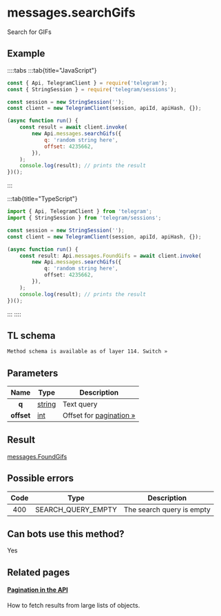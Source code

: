 # messages.searchGifs

Search for GIFs

## Example

::::tabs
:::tab{title="JavaScript"}

```js
const { Api, TelegramClient } = require('telegram');
const { StringSession } = require('telegram/sessions');

const session = new StringSession('');
const client = new TelegramClient(session, apiId, apiHash, {});

(async function run() {
    const result = await client.invoke(
        new Api.messages.searchGifs({
            q: 'random string here',
            offset: 4235662,
        }),
    );
    console.log(result); // prints the result
})();
```

:::

:::tab{title="TypeScript"}

```ts
import { Api, TelegramClient } from 'telegram';
import { StringSession } from 'telegram/sessions';

const session = new StringSession('');
const client = new TelegramClient(session, apiId, apiHash, {});

(async function run() {
    const result: Api.messages.FoundGifs = await client.invoke(
        new Api.messages.searchGifs({
            q: 'random string here',
            offset: 4235662,
        }),
    );
    console.log(result); // prints the result
})();
```

:::
::::

## TL schema

```txt
Method schema is available as of layer 114. Switch »
```

## Parameters

|    Name    | Type                                            | Description                                                      |
| :--------: | ----------------------------------------------- | ---------------------------------------------------------------- |
|   **q**    | [string](https://core.telegram.org/type/string) | Text query                                                       |
| **offset** | [int](https://core.telegram.org/type/int)       | Offset for [pagination »](https://core.telegram.org/api/offsets) |

## Result

[messages.FoundGifs](https://core.telegram.org/type/messages.FoundGifs)

## Possible errors

| Code | Type               | Description               |
| :--: | ------------------ | ------------------------- |
| 400  | SEARCH_QUERY_EMPTY | The search query is empty |

## Can bots use this method?

Yes

## Related pages

#### [Pagination in the API](https://core.telegram.org/api/offsets)

How to fetch results from large lists of objects.
